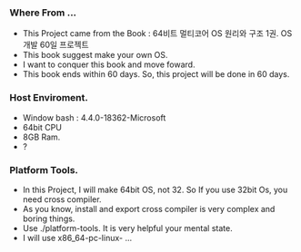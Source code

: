 ### Where From ...
- This Project came from the Book : 64비트 멀티코어 OS 원리와 구조 1권. OS개발 60일 프로젝트
- This book suggest make your own OS.
- I want to conquer this book and move foward.
- This book ends within 60 days. So, this project will be done in 60 days. 

### Host Enviroment.
- Window bash : 4.4.0-18362-Microsoft
- 64bit CPU
- 8GB Ram.
- ?

### Platform Tools.
- In this Project, I will make 64bit OS, not 32. So If you use 32bit Os, you need cross compiler.
- As you know, install and export cross compiler is very complex and boring things.
- Use ./platform-tools. It is very helpful your mental state.
- I will use x86_64-pc-linux- ... 